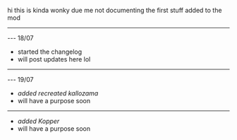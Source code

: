 hi this is kinda wonky due me not documenting the first stuff added to the mod
***
--- 18/07
- started the changelog
- will post updates here lol
***
--- 19/07
- *added recreated kallozama*
- will have a purpose soon
***
- *added Kopper*
- will have a purpose soon
